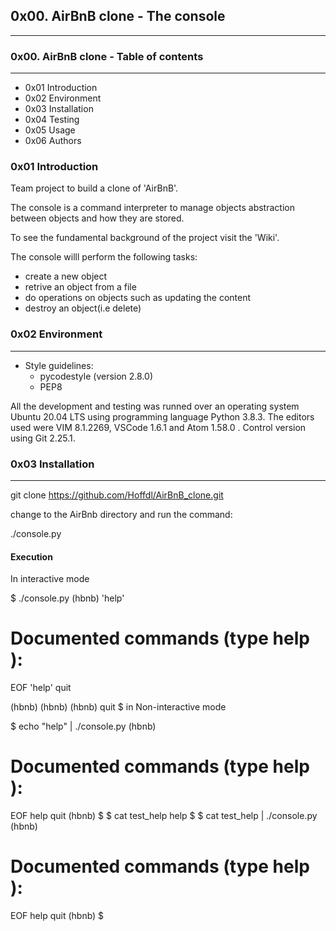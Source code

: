## **0x00. AirBnB clone - The console**
***

### **0x00. AirBnB clone - Table of contents**
***

+ 0x01 Introduction
+ 0x02 Environment
+ 0x03 Installation
+ 0x04 Testing
+ 0x05 Usage
+ 0x06 Authors

### **0x01 Introduction**


Team project to build a clone of 'AirBnB'.

The console is a command interpreter to manage objects abstraction between objects and how they are stored.

To see the fundamental background of the project visit the 'Wiki'.

The console willl perform the following tasks:

+ create a new object
+ retrive an object from a file
+ do operations on objects such as updating the content
+ destroy an object(i.e delete)

### **0x02 Environment**
***

+ Style guidelines:
  + pycodestyle (version 2.8.0)
  + PEP8

All the development and testing was runned over an operating system Ubuntu 20.04 LTS using programming language Python 3.8.3. The editors used were VIM 8.1.2269, VSCode 1.6.1 and Atom 1.58.0 . Control version using Git 2.25.1.

### **0x03 Installation**
***

git clone https://github.com/Hoffdl/AirBnB_clone.git

change to the AirBnb directory and run the command:

   ./console.py

#### Execution
In interactive mode

$ ./console.py
(hbnb) 'help'

Documented commands (type help <topic>):
========================================
EOF  'help'  quit

(hbnb)
(hbnb)
(hbnb) quit
$
in Non-interactive mode

$ echo "help" | ./console.py
(hbnb)

Documented commands (type help <topic>):
========================================
EOF  help  quit
(hbnb)
$
$ cat test_help
help
$
$ cat test_help | ./console.py
(hbnb)

Documented commands (type help <topic>):
========================================
EOF  help  quit
(hbnb)
$

